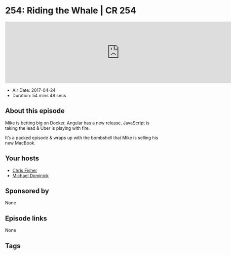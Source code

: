 # 254: Riding the Whale | CR 254

<iframe src="https://player.fireside.fm/v2/MLf2ZzhC+TmiBzs3U?theme=dark" width="740" height="200" frameborder="0" scrolling="no"></iframe>

* Air Date: 2017-04-24
* Duration: 54 mins 48 secs

## About this episode

Mike is betting big on Docker, Angular has a new release, JavaScript is taking the lead & Uber is playing with fire.

It’s a packed episode & wraps up with the bombshell that Mike is selling his new MacBook.

## Your hosts
* [Chris Fisher](https://coder.show/hosts/chrislas)
* [Michael Dominick](https://coder.show/hosts/michael)

## Sponsored by

None



## Episode links

None



## Tags

